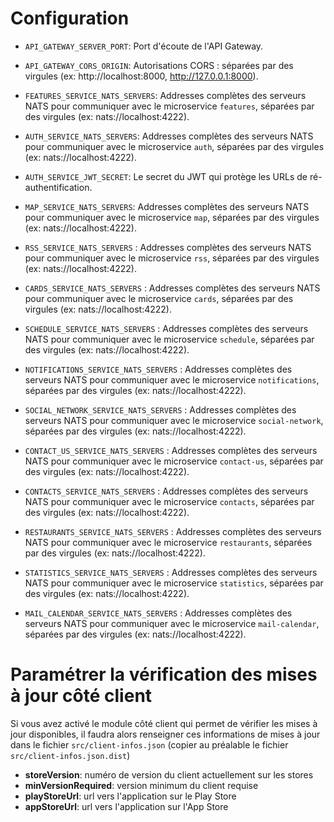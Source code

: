 # Configuration
- `API_GATEWAY_SERVER_PORT`: Port d'écoute de l'API Gateway.
- `API_GATEWAY_CORS_ORIGIN`: Autorisations CORS : séparées par des virgules (ex: http://localhost:8000, http://127.0.0.1:8000).

- `FEATURES_SERVICE_NATS_SERVERS`: Addresses complètes des serveurs NATS pour communiquer avec le microservice `features`, séparées par des virgules (ex: nats://localhost:4222).

- `AUTH_SERVICE_NATS_SERVERS`: Addresses complètes des serveurs NATS pour communiquer avec le microservice `auth`, séparées par des virgules (ex: nats://localhost:4222).
- `AUTH_SERVICE_JWT_SECRET`: Le secret du JWT qui protège les URLs de ré-authentification.

- `MAP_SERVICE_NATS_SERVERS`: Addresses complètes des serveurs NATS pour communiquer avec le microservice `map`, séparées par des virgules (ex: nats://localhost:4222).

- `RSS_SERVICE_NATS_SERVERS` : Addresses complètes des serveurs NATS pour communiquer avec le microservice `rss`, séparées par des virgules (ex: nats://localhost:4222).

- `CARDS_SERVICE_NATS_SERVERS` : Addresses complètes des serveurs NATS pour communiquer avec le microservice `cards`, séparées par des virgules (ex: nats://localhost:4222).

- `SCHEDULE_SERVICE_NATS_SERVERS` : Addresses complètes des serveurs NATS pour communiquer avec le microservice `schedule`, séparées par des virgules (ex: nats://localhost:4222).

- `NOTIFICATIONS_SERVICE_NATS_SERVERS` : Addresses complètes des serveurs NATS pour communiquer avec le microservice `notifications`, séparées par des virgules (ex: nats://localhost:4222).

- `SOCIAL_NETWORK_SERVICE_NATS_SERVERS` : Addresses complètes des serveurs NATS pour communiquer avec le microservice `social-network`, séparées par des virgules (ex: nats://localhost:4222).

- `CONTACT_US_SERVICE_NATS_SERVERS` : Addresses complètes des serveurs NATS pour communiquer avec le microservice `contact-us`, séparées par des virgules (ex: nats://localhost:4222).

- `CONTACTS_SERVICE_NATS_SERVERS` : Addresses complètes des serveurs NATS pour communiquer avec le microservice `contacts`, séparées par des virgules (ex: nats://localhost:4222).

- `RESTAURANTS_SERVICE_NATS_SERVERS` : Addresses complètes des serveurs NATS pour communiquer avec le microservice `restaurants`, séparées par des virgules (ex: nats://localhost:4222).

- `STATISTICS_SERVICE_NATS_SERVERS` : Addresses complètes des serveurs NATS pour communiquer avec le microservice `statistics`, séparées par des virgules (ex: nats://localhost:4222).

- `MAIL_CALENDAR_SERVICE_NATS_SERVERS` : Addresses complètes des serveurs NATS pour communiquer avec le microservice `mail-calendar`, séparées par des virgules (ex: nats://localhost:4222).

# Paramétrer la vérification des mises à jour côté client
Si vous avez activé le module côté client qui permet de vérifier les mises à jour disponibles, il faudra alors renseigner ces informations de mises à jour dans le fichier `src/client-infos.json` 
(copier au préalable le fichier `src/client-infos.json.dist`)

- **storeVersion**: numéro de version du client actuellement sur les stores
- **minVersionRequired**: version minimum du client requise
- **playStoreUrl**: url vers l'application sur le Play Store
- **appStoreUrl**:  url vers l'application sur l'App Store
